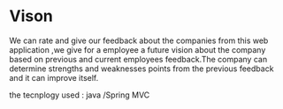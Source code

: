 # Vison
We can rate and give our feedback about the companies from this web application ,we give for a employee a future vision about the company based on previous and current employees feedback.The company can determine strengths and weaknesses points from the previous feedback and it can improve itself.

the tecnplogy used : java /Spring MVC 
